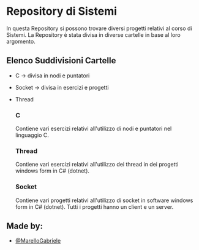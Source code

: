 
# Repository di Sistemi

In questa Repository si possono trovare diversi progetti relativi al corso di Sistemi.
La Repository è stata divisa in diverse cartelle in base al loro argomento.
## Elenco Suddivisioni Cartelle

- C -> divisa in nodi e puntatori
- Socket -> divisa in esercizi e progetti
- Thread 
    ### C

    Contiene vari esercizi relativi all'utilizzo di nodi e puntatori nel linguaggio C.
    
    ### Thread

    Contiene vari esercizi relativi all'utilizzo dei thread in dei progetti windows form in C# (dotnet).

    ### Socket

    Contiene vari progetti relativi all'utilizzo di socket in software windows form in C# (dotnet). Tutti i progetti hanno un client e un server.

## Made by:

- [@MarelloGabriele](https://github.com/MarelloGabriele)

